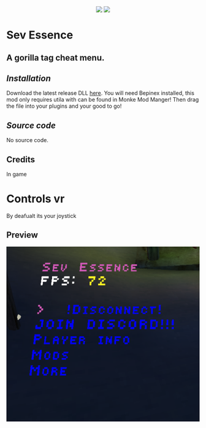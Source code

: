 <div align="center">
 <a href="https://github.com/sevisadev/Sev-Essence/releases/latest">
 <img src="https://img.shields.io/github/downloads/sevisadev/Sev-Essence/total?label=Downloads&style=flat-square"<img></a>
 <a href="https://discord.gg/Fjwnh4ygPZ">
 <img src="https://img.shields.io/discord/1074928203820441610?label=Discord&style=flat-square"</img></a>
</div>

# Sev Essence
## A gorilla tag cheat menu.
## <i>Installation</i>
Download the latest release DLL [here](https://github.com/sevisadev/Sev-Essence/releases/latest). You will need Bepinex installed, this mod only requires utila with can be found in Monke Mod Manger! Then drag the file into your plugins and your good to go!
## <i>Source code</i>
No source code.
## Credits
In game
# Controls vr
By deafualt its your joystick
## Preview
<div align="center">
<img src="https://github.com/sevisadev/Sev-Essence/blob/master/Sev%20Essence.png?raw=true" title = "NOTE: Image may not be up to date." alt = "IMAGE MAYBE NOT BE UP TO DATE" style="display: block;  margin-left: auto; margin-right: auto; width=10%;">
</div>
